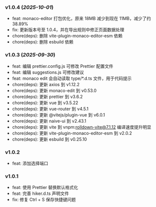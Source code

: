 ### v1.0.4 (_2025-10-01_)

- feat: monaco-editor 打包优化，原来 18MB 减少到现在 11MB，减少了约 38.89%
- fix: 更新版本号至 1.0.4，并在导出规则中修正页面数据处理
- chore(deps): 删除 vite-plugin-monaco-editor-esm 依赖
- chore(deps): 删除 esbuild 依赖

### v1.0.3 (_2025-09-30_)

- feat: 编辑 prettier.config.js 可修改 Prettier 配置文件
- feat: 编辑 suggestions.js 可修改建议
- feat: monaco edit 会自动读取 type/\*.d.ts 文件，用于代码提示
- chore(deps): 更新 axios 到 v1.12.2
- chore(deps): 更新 monaco-edit 到 v0.53.0
- chore(deps): 更新 prettier 到 v3.6.2
- chore(deps): 更新 vue 到 v3.5.22
- chore(deps): 更新 vue-router 到 v4.5.1
- chore(deps): 更新 @vitejs/plugin-vue 到 v6.0.1
- chore(deps): 更新 naive-ui 到 v2.43.1
- chore(deps): 更新 vite 到 vnpm:rolldown-vite@7.1.12 编译速度提升明显
- chore(deps): 更新 vite-plugin-monaco-editor-esm 到 v2.0.2
- chore(deps): 更新 esbuild 到 v0.25.10

### v1.0.2

- feat: 添加选择端口

### v1.0.1

- feat: 使用 Prettier 替换默认格式化
- feat: 完善 hiker.d.ts 声明文件
- fix: 修复 Ctrl + S 保存快捷键问题
